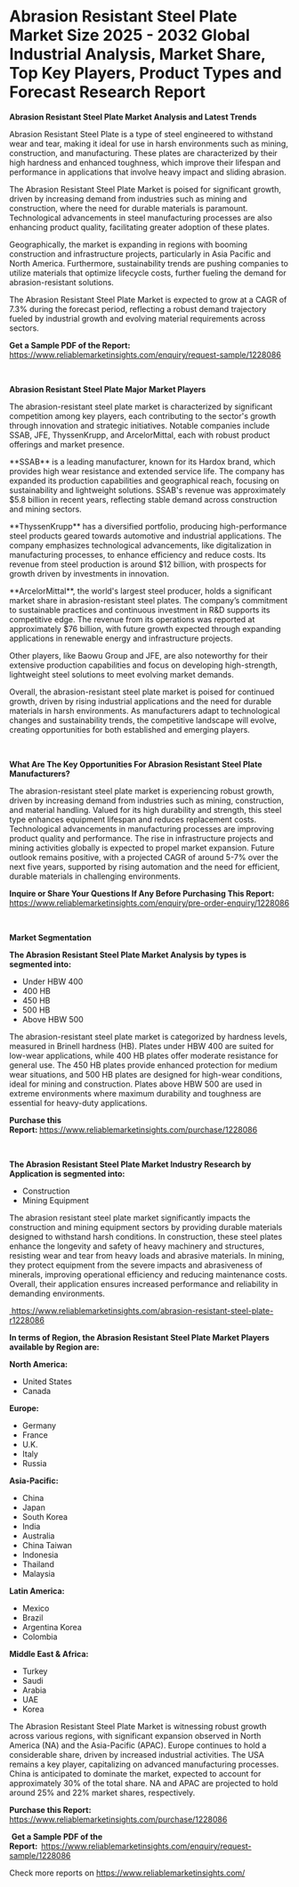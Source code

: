 <p><h1>Abrasion Resistant Steel Plate Market Size 2025 - 2032 Global Industrial Analysis, Market Share, Top Key Players, Product Types and Forecast Research Report</h1></p><p><strong>Abrasion Resistant Steel Plate Market Analysis and Latest Trends</strong></p>
<p><p>Abrasion Resistant Steel Plate is a type of steel engineered to withstand wear and tear, making it ideal for use in harsh environments such as mining, construction, and manufacturing. These plates are characterized by their high hardness and enhanced toughness, which improve their lifespan and performance in applications that involve heavy impact and sliding abrasion.</p><p>The Abrasion Resistant Steel Plate Market is poised for significant growth, driven by increasing demand from industries such as mining and construction, where the need for durable materials is paramount. Technological advancements in steel manufacturing processes are also enhancing product quality, facilitating greater adoption of these plates. </p><p>Geographically, the market is expanding in regions with booming construction and infrastructure projects, particularly in Asia Pacific and North America. Furthermore, sustainability trends are pushing companies to utilize materials that optimize lifecycle costs, further fueling the demand for abrasion-resistant solutions.</p><p>The Abrasion Resistant Steel Plate Market is expected to grow at a CAGR of 7.3% during the forecast period, reflecting a robust demand trajectory fueled by industrial growth and evolving material requirements across sectors.</p></p>
<p><strong>Get a Sample PDF of the Report:&nbsp;</strong> <a href="https://www.reliablemarketinsights.com/enquiry/request-sample/1228086?utm_campaign=1887&utm_medium=2&utm_source=Github&utm_content=ia&utm_term=30012025&utm_id=abrasion-resistant-steel-plate">https://www.reliablemarketinsights.com/enquiry/request-sample/1228086</a></p>
<p>&nbsp;</p>
<p><strong>Abrasion Resistant Steel Plate Major Market Players</strong></p>
<p><p>The abrasion-resistant steel plate market is characterized by significant competition among key players, each contributing to the sector's growth through innovation and strategic initiatives. Notable companies include SSAB, JFE, ThyssenKrupp, and ArcelorMittal, each with robust product offerings and market presence.</p><p>**SSAB** is a leading manufacturer, known for its Hardox brand, which provides high wear resistance and extended service life. The company has expanded its production capabilities and geographical reach, focusing on sustainability and lightweight solutions. SSAB's revenue was approximately $5.8 billion in recent years, reflecting stable demand across construction and mining sectors.</p><p>**ThyssenKrupp** has a diversified portfolio, producing high-performance steel products geared towards automotive and industrial applications. The company emphasizes technological advancements, like digitalization in manufacturing processes, to enhance efficiency and reduce costs. Its revenue from steel production is around $12 billion, with prospects for growth driven by investments in innovation.</p><p>**ArcelorMittal**, the world's largest steel producer, holds a significant market share in abrasion-resistant steel plates. The company’s commitment to sustainable practices and continuous investment in R&D supports its competitive edge. The revenue from its operations was reported at approximately $76 billion, with future growth expected through expanding applications in renewable energy and infrastructure projects.</p><p>Other players, like Baowu Group and JFE, are also noteworthy for their extensive production capabilities and focus on developing high-strength, lightweight steel solutions to meet evolving market demands.</p><p>Overall, the abrasion-resistant steel plate market is poised for continued growth, driven by rising industrial applications and the need for durable materials in harsh environments. As manufacturers adapt to technological changes and sustainability trends, the competitive landscape will evolve, creating opportunities for both established and emerging players.</p></p>
<p>&nbsp;</p>
<p><strong>What Are The Key Opportunities For Abrasion Resistant Steel Plate Manufacturers?</strong></p>
<p><p>The abrasion-resistant steel plate market is experiencing robust growth, driven by increasing demand from industries such as mining, construction, and material handling. Valued for its high durability and strength, this steel type enhances equipment lifespan and reduces replacement costs. Technological advancements in manufacturing processes are improving product quality and performance. The rise in infrastructure projects and mining activities globally is expected to propel market expansion. Future outlook remains positive, with a projected CAGR of around 5-7% over the next five years, supported by rising automation and the need for efficient, durable materials in challenging environments.</p></p>
<p><strong>Inquire or Share Your Questions If Any Before Purchasing This Report:</strong> <a href="https://www.reliablemarketinsights.com/enquiry/pre-order-enquiry/1228086?utm_campaign=1887&utm_medium=2&utm_source=Github&utm_content=ia&utm_term=30012025&utm_id=abrasion-resistant-steel-plate">https://www.reliablemarketinsights.com/enquiry/pre-order-enquiry/1228086</a></p>
<p>&nbsp;</p>
<p><strong>Market Segmentation</strong></p>
<p><strong>The Abrasion Resistant Steel Plate Market Analysis by types is segmented into:</strong></p>
<p><ul><li>Under HBW 400</li><li>400 HB</li><li>450 HB</li><li>500 HB</li><li>Above HBW 500</li></ul></p>
<p><p>The abrasion-resistant steel plate market is categorized by hardness levels, measured in Brinell hardness (HB). Plates under HBW 400 are suited for low-wear applications, while 400 HB plates offer moderate resistance for general use. The 450 HB plates provide enhanced protection for medium wear situations, and 500 HB plates are designed for high-wear conditions, ideal for mining and construction. Plates above HBW 500 are used in extreme environments where maximum durability and toughness are essential for heavy-duty applications.</p></p>
<p><strong>Purchase this Report:&nbsp;</strong><a href="https://www.reliablemarketinsights.com/purchase/1228086?utm_campaign=1887&utm_medium=2&utm_source=Github&utm_content=ia&utm_term=30012025&utm_id=abrasion-resistant-steel-plate">https://www.reliablemarketinsights.com/purchase/1228086</a></p>
<p>&nbsp;</p>
<p><strong>The Abrasion Resistant Steel Plate Market Industry Research by Application is segmented into:</strong></p>
<p><ul><li>Construction</li><li>Mining Equipment</li></ul></p>
<p><p>The abrasion resistant steel plate market significantly impacts the construction and mining equipment sectors by providing durable materials designed to withstand harsh conditions. In construction, these steel plates enhance the longevity and safety of heavy machinery and structures, resisting wear and tear from heavy loads and abrasive materials. In mining, they protect equipment from the severe impacts and abrasiveness of minerals, improving operational efficiency and reducing maintenance costs. Overall, their application ensures increased performance and reliability in demanding environments.</p></p>
<p><a href="https://www.reliablemarketinsights.com/abrasion-resistant-steel-plate-r1228086?utm_campaign=1887&utm_medium=2&utm_source=Github&utm_content=ia&utm_term=30012025&utm_id=abrasion-resistant-steel-plate">&nbsp;https://www.reliablemarketinsights.com/abrasion-resistant-steel-plate-r1228086</a></p>
<p><strong>In terms of Region, the Abrasion Resistant Steel Plate Market Players available by Region are:</strong></p>
<p>
    <p> <strong> North America: </strong>
        <ul>
            <li>United States</li>
            <li>Canada</li>
        </ul>
        </p> 
    <p> <strong> Europe: </strong>
        <ul>
            <li>Germany</li>
            <li>France</li>
            <li>U.K.</li>
            <li>Italy</li>
            <li>Russia</li>
        </ul>
        </p> 
    <p> <strong> Asia-Pacific: </strong>
        <ul>
            <li>China</li>
            <li>Japan</li>
            <li>South Korea</li>
            <li>India</li>
            <li>Australia</li>
            <li>China Taiwan</li>
            <li>Indonesia</li>
            <li>Thailand</li>
            <li>Malaysia</li>
        </ul>
        </p> 
    <p> <strong> Latin America: </strong>
        <ul>
            <li>Mexico</li>
            <li>Brazil</li>
            <li>Argentina Korea</li>
            <li>Colombia</li>
        </ul>
        </p> 
    <p> <strong> Middle East & Africa: </strong>
        <ul>
            <li>Turkey</li>
            <li>Saudi</li>
            <li>Arabia</li>
            <li>UAE</li>
            <li>Korea</li>
        </ul>
    </p>
    </p>
<p><p>The Abrasion Resistant Steel Plate Market is witnessing robust growth across various regions, with significant expansion observed in North America (NA) and the Asia-Pacific (APAC). Europe continues to hold a considerable share, driven by increased industrial activities. The USA remains a key player, capitalizing on advanced manufacturing processes. China is anticipated to dominate the market, expected to account for approximately 30% of the total share. NA and APAC are projected to hold around 25% and 22% market shares, respectively.</p></p>
<p><strong>Purchase this Report: </strong><a href="https://www.reliablemarketinsights.com/purchase/1228086?utm_campaign=1887&utm_medium=2&utm_source=Github&utm_content=ia&utm_term=30012025&utm_id=abrasion-resistant-steel-plate">https://www.reliablemarketinsights.com/purchase/1228086</a></p>
<p>&nbsp;<strong>Get a Sample PDF of the Report:&nbsp;&nbsp;</strong><a href="https://www.reliablemarketinsights.com/enquiry/request-sample/1228086?utm_campaign=1887&utm_medium=2&utm_source=Github&utm_content=ia&utm_term=30012025&utm_id=abrasion-resistant-steel-plate">https://www.reliablemarketinsights.com/enquiry/request-sample/1228086</a></p>
<p><strong></strong></p>
<p>Check more reports on <a href="https://www.reliablemarketinsights.com/?utm_campaign=1887&utm_medium=2&utm_source=Github&utm_content=ia&utm_term=30012025&utm_id=abrasion-resistant-steel-plate">https://www.reliablemarketinsights.com/</a></p>